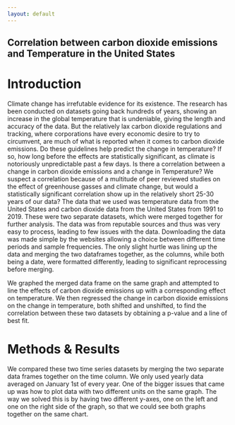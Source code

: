 ```yaml
---
layout: default
---
```

## Correlation between carbon dioxide  emissions and Temperature in the United States


# Introduction

Climate change has irrefutable evidence for its existence. The research has been conducted on datasets going back hundreds of years, showing an increase in the global temperature that is undeniable, giving the length and accuracy of the data. But the relatively lax carbon dioxide regulations and tracking, where corporations have every economic desire to try to circumvent, are much of what is reported when it comes to carbon dioxide emissions. Do these guidelines help predict the change in temperature? If so, how long before the effects are statistically significant, as climate is notoriously unpredictable past a few days. 
Is there a correlation between a change in carbon dioxide emissions and a change in  Temperature? We suspect a correlation because of a multitude of peer reviewed studies on the effect of greenhouse gasses and climate change, but would a statistically significant correlation show up in the relatively short 25-30 years of our data? 
 The data that we used was temperature data from the United States and carbon dioxide data from the United States from 1991 to 2019. These were two separate datasets, which were merged together for further analysis. The data was from reputable sources and thus was very easy to process, leading to few issues with the data. Downloading the data was made simple by the websites allowing a choice between different time periods and sample frequencies. The only slight hurtle was lining up the data and merging the two dataframes together, as the columns, while both being a date, were formatted differently, leading to significant reprocessing before merging. 

We graphed the merged data frame on the same graph and attempted to line the effects of carbon dioxide emissions up with a corresponding effect on temperature. We then regressed the change in carbon dioxide emissions on the change in temperature, both shifted and unshifted, to find the correlation between these two datasets by obtaining a p-value and a line of best fit. 


# Methods & Results

We compared these two time series datasets by merging the two separate data frames together on the time column. We only used yearly data averaged on January 1st of every year. One of the bigger issues that came up was how to plot data with two different units on the same graph. The way we solved this is by having two different y-axes, one on the left and one on the right side of the graph, so that we could see both graphs together on the same chart. 

